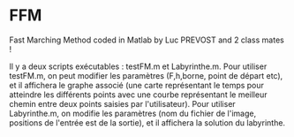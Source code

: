 # FFM

Fast Marching Method coded in Matlab by Luc PREVOST and 2 class mates !

Il y a deux scripts exécutables : testFM.m et Labyrinthe.m.
Pour utiliser testFM.m, on peut modifier les paramètres (F,h,borne, point de départ etc), et il affichera le graphe associé (une carte représentant le temps pour atteindre les différents points avec une courbe représentant le meilleur chemin entre deux points saisies par l'utilisateur).
Pour utiliser Labyrinthe.m, on modifie les paramètres (nom du fichier de l'image, positions de l'entrée est de la sortie), et il affichera la solution du labyrinthe.
